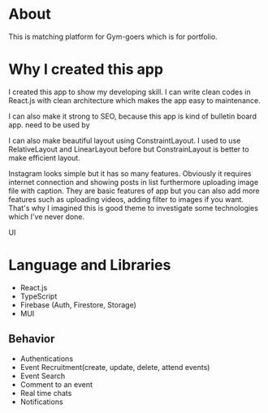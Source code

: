 # About

This is matching platform for Gym-goers which is for portfolio.

# Why I created this app

I created this app to show my developing skill.
I can write clean codes in React.js with clean architecture which makes the app easy to maintenance.

I can also make it strong to SEO, because this app is kind of bulletin board app.
need to be used by

I can also make beautiful layout using ConstraintLayout. I used to use RelativeLayout and LinearLayout before but ConstrainLayout is better to make efficient layout.

Instagram looks simple but it has so many features.
Obviously it requires internet connection and showing posts in list furthermore uploading image file with caption. They are basic features of app but you can also add more features such as uploading videos, adding filter to images if you want.
That's why I imagined this is good theme to investigate some technologies which I've never done.

UI

# Language and Libraries

- React.js
- TypeScript
- Firebase (Auth, Firestore, Storage)
- MUI

## Behavior

- Authentications
- Event Recruitment(create, update, delete, attend events)
- Event Search
- Comment to an event
- Real time chats
- Notifications
